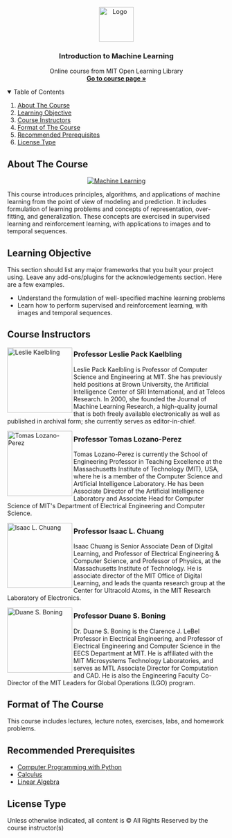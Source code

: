<!--
*** Thanks for checking out the Best-README-Template. If you have a suggestion
*** that would make this better, please fork the repo and create a pull request
*** or simply open an issue with the tag "enhancement".
*** Thanks again! Now go create something AMAZING! :D
-->



<!-- PROJECT SHIELDS -->
<!--
*** I'm using markdown "reference style" links for readability.
*** Reference links are enclosed in brackets [ ] instead of parentheses ( ).
*** See the bottom of this document for the declaration of the reference variables
*** for contributors-url, forks-url, etc. This is an optional, concise syntax you may use.
*** https://www.markdownguide.org/basic-syntax/#reference-style-links
-->

<!-- PROJECT LOGO -->
<p align="center">
  <a href="#">
    <img src="https://i2.wp.com/hackingracism.mit.edu/wp-content/uploads/2020/09/MIT-logo-with-spelling-office-red-gray-design1.png?fit=721%2C161&ssl=1" height="80" alt="Logo">
  </a>

  <h3 align="center">Introduction to Machine Learning</h3>

  <p align="center">
    Online course from MIT Open Learning Library
    <br />
    <a href="https://openlearninglibrary.mit.edu/courses/course-v1:MITx+6.036+1T2019/about"><strong>Go to course page »</strong></a>
    <br />
  </p>
</p>

<!-- TABLE OF CONTENTS -->
<details open="open">
  <summary>Table of Contents</summary>
  <ol>
    <li>
      <a href="#about-the-course">About The Course</a>
    </li>
    <li>
      <a href="#learning-objective">Learning Objective</a>
    </li>
    <li>
      <a href="#course-instructor">Course Instructors</a>
    </li>
    <li>
      <a href="#format-of-the-course">Format of The Course</a>
    </li>
    <li>
      <a href="#recommended-prerequisites">Recommended Prerequisites</a>
    </li>
    <li>
      <a href="#license-type">License Type</a>
    </li>
  </ol>
</details>

## About The Course

<p align="center">
  <a href="https://community-cdn-digitalocean-com.global.ssl.fastly.net/variants/fR1fwLvJDeYDMNenxu3XokLs/035575f2985fe451d86e717d73691e533a1a00545d7230900ed786341dc3c882">
    <img src="https://s1.imghub.io/bRvO1.png" alt="Machine Learning">
  </a>
</p>

This course introduces principles, algorithms, and applications of machine learning from the point of view of modeling and prediction. It includes formulation of learning problems and concepts of representation, over-fitting, and generalization. These concepts are exercised in supervised learning and reinforcement learning, with applications to images and to temporal sequences.

## Learning Objective

This section should list any major frameworks that you built your project using. Leave any add-ons/plugins for the acknowledgements section. Here are a few examples.
* Understand the formulation of well-specified machine learning problems
* Learn how to perform supervised and reinforcement learning, with images and temporal sequences.

## Course Instructors
<img align="left" width="150" height="150" alt="Leslie Kaelbling" src="https://www.eecs.mit.edu/sites/default/files/person-photos/kaelbling_0.jpg"/>

### Professor Leslie Pack Kaelbling

Leslie Pack Kaelbling is Professor of Computer Science and Engineering at MIT. She has previously held positions at Brown University, the Artificial Intelligence Center of SRI International, and at Teleos Research. In 2000, she founded the Journal of Machine Learning Research, a high-quality journal that is both freely available electronically as well as published in archival form; she currently serves as editor-in-chief.

<img align="left" width="150" height="150" alt="Tomas Lozano-Perez" src="https://mitibmwatsonailab.mit.edu/wp-content/uploads/2020/04/Lozano-Perez-MIT-Image.jpeg"/>

### Professor Tomas Lozano-Perez

Tomas Lozano-Perez is currently the School of Engineering Professor in Teaching Excellence at the Massachusetts Institute of Technology (MIT), USA, where he is a member of the Computer Science and Artificial Intelligence Laboratory. He has been Associate Director of the Artificial Intelligence Laboratory and Associate Head for Computer Science of MIT's Department of Electrical Engineering and Computer Science.

<img align="left" width="150" height="150" alt="Isaac L. Chuang" src="https://s1.imghub.io/bU6fd.jpg"/>

### Professor Isaac L. Chuang

Isaac Chuang is Senior Associate Dean of Digital Learning, and Professor of Electrical Engineering & Computer Science, and Professor of Physics, at the Massachusetts Institute of Technology. He is associate director of the MIT Office of Digital Learning, and leads the quanta research group at the Center for Ultracold Atoms, in the MIT Research Laboratory of Electronics.

<img align="left" width="150" height="150" alt="Duane S. Boning" src="https://www-mtl.mit.edu/wpmu/researchgroupsboning/files/2019/02/duane_boning-300x300.jpg"/>

### Professor Duane S. Boning

Dr. Duane S. Boning is the Clarence J. LeBel Professor in Electrical Engineering, and Professor of Electrical Engineering and Computer Science in the EECS Department at MIT. He is affiliated with the MIT Microsystems Technology Laboratories, and serves as MTL Associate Director for Computation and CAD. He is also the Engineering Faculty Co-Director of the MIT Leaders for Global Operations (LGO) program.

## Format of The Course

This course includes lectures, lecture notes, exercises, labs, and homework problems.

## Recommended Prerequisites

* [Computer Programming with Python](https://www.python.org)
* [Calculus](http://www-math.mit.edu/~djk/calculus_beginners/)
* [Linear Algebra](https://openlearninglibrary.mit.edu/courses/course-v1:OCW+18.06SC+2T2019/about)

## License Type

Unless otherwise indicated, all content is © All Rights Reserved by the course instructor(s)

